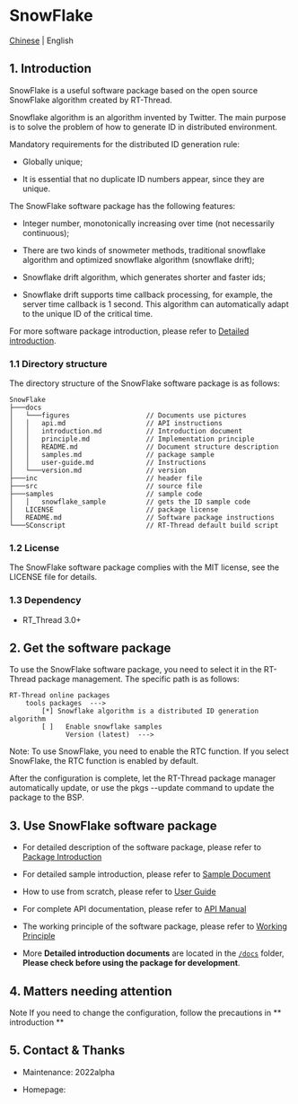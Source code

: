 # SnowFlake

[Chinese](README_ZH.md) | English

## 1. Introduction

SnowFlake is a useful software package based on the open source SnowFlake algorithm created by RT-Thread.

Snowflake algorithm is an algorithm invented by Twitter. The main purpose is to solve the problem of how to generate ID in distributed environment.

Mandatory requirements for the distributed ID generation rule:

- Globally unique;

- It is essential that no duplicate ID numbers appear, since they are unique.

The SnowFlake software package has the following features:

- Integer number, monotonically increasing over time (not necessarily continuous);

- There are two kinds of snowmeter methods, traditional snowflake algorithm and optimized snowflake algorithm (snowflake drift);

- Snowflake drift algorithm, which generates shorter and faster ids;

- Snowflake drift supports time callback processing, for example, the server time callback is 1 second. This algorithm can automatically adapt to the unique ID of the critical time.

For more software package introduction, please refer to [Detailed introduction](docs/introduction.md).

### 1.1 Directory structure

The directory structure of the SnowFlake software package is as follows:

```
SnowFlake
├───docs 
│   └───figures                   // Documents use pictures
│   │   api.md                    // API instructions
│   │   introduction.md           // Introduction document
│   │   principle.md              // Implementation principle
│   │   README.md                 // Document structure description
│   │   samples.md                // package sample
│   │   user-guide.md             // Instructions
│   └───version.md                // version
├───inc                           // header file
├───src                           // source file
├───samples                       // sample code
│   │   snowflake_sample          // gets the ID sample code
│   LICENSE                       // package license
│   README.md                     // Software package instructions
└───SConscript                    // RT-Thread default build script
```

### 1.2 License

The SnowFlake software package complies with the MIT license, see the LICENSE file for details.

### 1.3 Dependency

- RT_Thread 3.0+

## 2. Get the software package

To use the SnowFlake software package, you need to select it in the RT-Thread package management. The specific path is as follows:

```shell
RT-Thread online packages
	tools packages  --->
		[*] Snowflake algorithm is a distributed ID generation algorithm
		[ ]   Enable snowflake samples 
              Version (latest)  --->
```

Note: To use SnowFlake, you need to enable the RTC function. If you select SnowFlake, the RTC function is enabled by default.

After the configuration is complete, let the RT-Thread package manager automatically update, or use the pkgs --update command to update the package to the BSP.

## 3. Use SnowFlake software package

- For detailed description of the software package, please refer to [Package Introduction](docs/introduction.md)

- For detailed sample introduction, please refer to [Sample Document](docs/samples.md) 

- How to use from scratch, please refer to [User Guide](docs/user-guide.md) 

- For complete API documentation, please refer to [API Manual](docs/api.md) 

- The working principle of the software package, please refer to [Working Principle](docs/principle.md)

- More **Detailed introduction documents** are located in the [`/docs`](/docs) folder, **Please check before using the package for development**.

## 4. Matters needing attention

Note If you need to change the configuration, follow the precautions in ** introduction **

## 5. Contact & Thanks

- Maintenance: 2022alpha

- Homepage: 